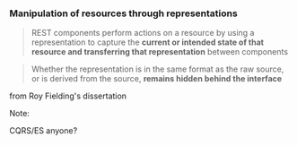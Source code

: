 ### Manipulation of resources through representations

> REST components perform actions on a resource by using a representation to capture the **current or intended state of that
> resource and transferring that representation** between components

<p></p>

> Whether the representation is in the same format as the raw source, or is derived from the source,
> **remains hidden behind the interface**

<!-- .element class="attribution" -->
from Roy Fielding's dissertation

Note:

CQRS/ES anyone?
